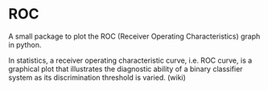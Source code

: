 # ROC

A small package to plot the ROC (Receiver Operating Characteristics) graph in python.

In statistics, a receiver operating characteristic curve, i.e. ROC curve, is a graphical plot that illustrates the diagnostic ability of a binary classifier system as its discrimination threshold is varied. (wiki)